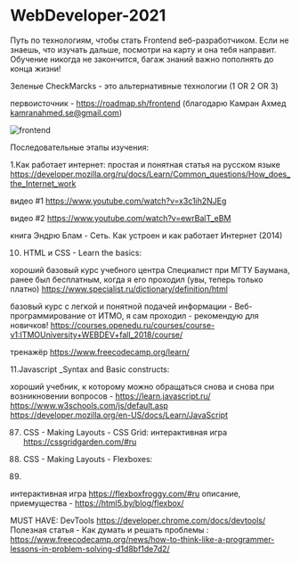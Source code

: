 # WebDeveloper-2021

Путь по технологиям, чтобы стать Frontend веб-разработчиком.
Если не знаешь, что изучать дальше, посмотри на карту и она тебя направит. 
Обучение никогда не закончится, багаж знаний важно пополнять до конца жизни!

Зеленые CheckMarcks - это альтернативные технологии (1 OR 2 OR 3)

первоисточник - https://roadmap.sh/frontend (благодарю Камран Ахмед <kamranahmed.se@gmail.com>)

![frontend](https://user-images.githubusercontent.com/34003808/113473562-aa140f00-9483-11eb-8adf-c942de35b5d4.png)

Последовательные этапы изучения:

1.Как работает интернет:
простая и понятная статья на русском языке https://developer.mozilla.org/ru/docs/Learn/Common_questions/How_does_the_Internet_work 

 видео #1 https://www.youtube.com/watch?v=x3c1ih2NJEg 
 
 видео #2 https://www.youtube.com/watch?v=ewrBalT_eBM 
 
 книга Эндрю Блам - Сеть. Как устроен и как работает Интернет (2014)

10. HTML и CSS - Learn the basics:

хороший базовый курс учебного центра Специалист при МГТУ Баумана, ранее был бесплатным, когда я его проходил (увы, теперь только платно) 
https://www.specialist.ru/dictionary/definition/html

базовый курс с легкой и понятной подачей информации -  Веб-программирование от ИТМО, я сам проходил - рекомендую для новичков! https://courses.openedu.ru/courses/course-v1:ITMOUniversity+WEBDEV+fall_2018/course/

тренажёр https://www.freecodecamp.org/learn/

11.Javascript _Syntax and Basic constructs:

хороший учебник, к которому можно обращаться снова и снова при возникновении вопросов - https://learn.javascript.ru/ 
https://www.w3schools.com/js/default.asp
https://developer.mozilla.org/en-US/docs/Learn/JavaScript

87. CSS - Making Layouts - CSS Grid:
интерактивная игра https://cssgridgarden.com/#ru

88. CSS - Making Layouts - Flexboxes:
89. 
интерактивная игра https://flexboxfroggy.com/#ru
описание, приемущества - https://html5.by/blog/flexbox/

MUST HAVE:
DevTools https://developer.chrome.com/docs/devtools/
Полезная статья - Как думать и решать проблемы :
https://www.freecodecamp.org/news/how-to-think-like-a-programmer-lessons-in-problem-solving-d1d8bf1de7d2/
